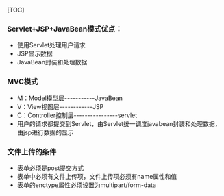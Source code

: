 [TOC]







### Servlet+JSP+JavaBean模式优点：

+ 使用Servlet处理用户请求
+ JSP显示数据
+ JavaBean封装和处理数据

### MVC模式

+ M：Model模型层-----------JavaBean
+ V：View视图层------------JSP
+ C：Controller控制层----------------servlet
+ 用户的请求都提交到Servlet，由Servlet统一调度javabean封装和处理数据，由jsp进行数据的显示



### 文件上传的条件

+ 表单必须是post提交方式
+ 表单中必须有文件上传项，文件上传项必须有name属性和值
+ 表单的enctype属性必须设置为multipart/form-data